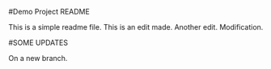 #Demo Project README

This is a simple readme file.
This is an edit made.
Another edit.
Modification.

#SOME UPDATES

On a new branch.
